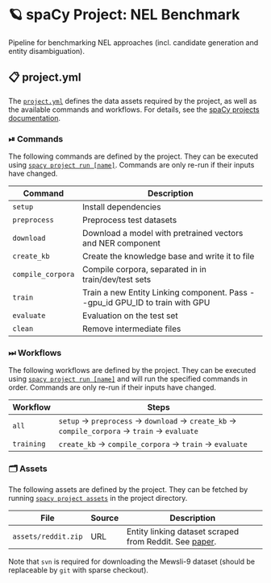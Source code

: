 <!-- SPACY PROJECT: AUTO-GENERATED DOCS START (do not remove) -->

# 🪐 spaCy Project: NEL Benchmark

Pipeline for benchmarking NEL approaches (incl. candidate generation and entity disambiguation).

## 📋 project.yml

The [`project.yml`](project.yml) defines the data assets required by the
project, as well as the available commands and workflows. For details, see the
[spaCy projects documentation](https://spacy.io/usage/projects).

### ⏯ Commands

The following commands are defined by the project. They
can be executed using [`spacy project run [name]`](https://spacy.io/api/cli#project-run).
Commands are only re-run if their inputs have changed.

| Command | Description |
| --- | --- |
| `setup` | Install dependencies |
| `preprocess` | Preprocess test datasets |
| `download` | Download a model with pretrained vectors and NER component |
| `create_kb` | Create the knowledge base and write it to file |
| `compile_corpora` | Compile corpora, separated in in train/dev/test sets |
| `train` | Train a new Entity Linking component. Pass --gpu_id GPU_ID to train with GPU |
| `evaluate` | Evaluation on the test set |
| `clean` | Remove intermediate files |

### ⏭ Workflows

The following workflows are defined by the project. They
can be executed using [`spacy project run [name]`](https://spacy.io/api/cli#project-run)
and will run the specified commands in order. Commands are only re-run if their
inputs have changed.

| Workflow | Steps |
| --- | --- |
| `all` | `setup` &rarr; `preprocess` &rarr; `download` &rarr; `create_kb` &rarr; `compile_corpora` &rarr; `train` &rarr; `evaluate` |
| `training` | `create_kb` &rarr; `compile_corpora` &rarr; `train` &rarr; `evaluate` |

### 🗂 Assets

The following assets are defined by the project. They can
be fetched by running [`spacy project assets`](https://spacy.io/api/cli#project-assets)
in the project directory.

| File | Source | Description |
| --- | --- | --- |
| `assets/reddit.zip` | URL | Entity linking dataset scraped from Reddit. See [paper](https://arxiv.org/abs/2101.01228). |

<!-- SPACY PROJECT: AUTO-GENERATED DOCS END (do not remove) -->

Note that `svn` is required for downloading the Mewsli-9 dataset (should be replaceable by `git` with sparse 
checkout).